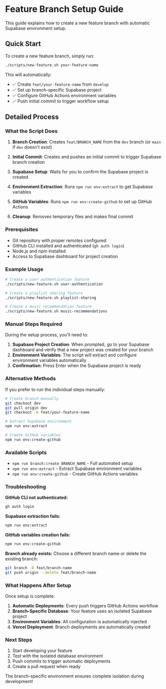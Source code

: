 # Feature Branch Setup Guide

This guide explains how to create a new feature branch with automatic Supabase environment setup.

## Quick Start

To create a new feature branch, simply run:

```bash
./scripts/new-feature.sh your-feature-name
```

This will automatically:
- ✅ Create `feat/your-feature-name` from `develop`
- ✅ Set up branch-specific Supabase project
- ✅ Configure GitHub Actions environment variables
- ✅ Push initial commit to trigger workflow setup

## Detailed Process

### What the Script Does

1. **Branch Creation**: Creates `feat/BRANCH_NAME` from the `dev` branch (or `main` if `dev` doesn't exist)

2. **Initial Commit**: Creates and pushes an initial commit to trigger Supabase branch creation

3. **Supabase Setup**: Waits for you to confirm the Supabase project is created

4. **Environment Extraction**: Runs `npm run env:extract` to get Supabase variables

5. **GitHub Variables**: Runs `npm run env:create-github` to set up GitHub Actions

6. **Cleanup**: Removes temporary files and makes final commit

### Prerequisites

- Git repository with proper remotes configured
- GitHub CLI installed and authenticated (`gh auth login`)
- Node.js and npm installed
- Access to Supabase dashboard for project creation

### Example Usage

```bash
# Create a user authentication feature
./scripts/new-feature.sh user-authentication

# Create a playlist sharing feature  
./scripts/new-feature.sh playlist-sharing

# Create a music recommendation feature
./scripts/new-feature.sh music-recommendations
```

### Manual Steps Required

During the setup process, you'll need to:

1. **Supabase Project Creation**: When prompted, go to your Supabase dashboard and verify that a new project was created for your branch
2. **Environment Variables**: The script will extract and configure environment variables automatically
3. **Confirmation**: Press Enter when the Supabase project is ready

### Alternative Methods

If you prefer to run the individual steps manually:

```bash
# Create branch manually
git checkout dev
git pull origin dev
git checkout -b feat/your-feature-name

# Extract Supabase environment
npm run env:extract

# Create GitHub variables
npm run env:create-github
```

### Available Scripts

- `npm run branch:create BRANCH_NAME` - Full automated setup
- `npm run env:extract` - Extract Supabase environment variables
- `npm run env:create-github` - Create GitHub Actions variables

### Troubleshooting

**GitHub CLI not authenticated:**
```bash
gh auth login
```

**Supabase extraction fails:**
```bash
npm run env:extract
```

**GitHub variables creation fails:**
```bash
npm run env:create-github
```

**Branch already exists:**
Choose a different branch name or delete the existing branch:
```bash
git branch -D feat/branch-name
git push origin --delete feat/branch-name
```

### What Happens After Setup

Once setup is complete:

1. **Automatic Deployments**: Every push triggers GitHub Actions workflow
2. **Branch-Specific Database**: Your feature uses an isolated Supabase project
3. **Environment Variables**: All configuration is automatically injected
4. **Vercel Deployment**: Branch deployments are automatically created

### Next Steps

1. Start developing your feature
2. Test with the isolated database environment
3. Push commits to trigger automatic deployments
4. Create a pull request when ready

The branch-specific environment ensures complete isolation during development!
